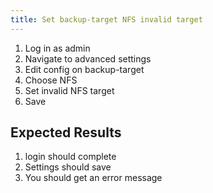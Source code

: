 ```yaml
---
title: Set backup-target NFS invalid target	
---
```

1. Log in as admin
1. Navigate to advanced settings
1. Edit config on backup-target
1. Choose NFS
1. Set invalid NFS target
1. Save

## Expected Results
1. login should complete
1. Settings should save
1. You should get an error message